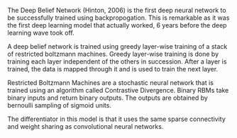 The Deep Belief Network (Hinton, 2006) is the first deep neural network to be successfully trained using backpropogation. This is remarkable as it was the first deep learning model that actually worked, 6 years before the deep learning wave took off. 

A deep belief network is trained using greedy layer-wise training of a stack of restricted boltzmann machines. Greedy layer-wise training is done by training each layer independent of the others in succession. After a layer is trained, the data is mapped through it and is used to train the next layer.

Restricted Boltzmann Machines are a stochastic neural network that is trained using an algorithm called Contrastive Divergence. Binary RBMs take binary inputs and return binary outputs. The outputs are obtained by bernoulli sampling of sigmoid units.

The differentiator in this model is that it uses the same sparse connectivity and weight sharing as convolutional neural networks.
